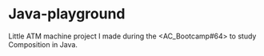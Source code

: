 # Java-playground

Little ATM machine project I made during the <AC_Bootcamp#64> to study Composition in Java.
